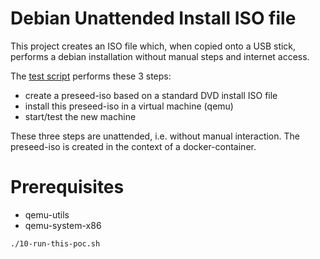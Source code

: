 # Debian Unattended Install ISO file

This project creates an ISO file which, when copied onto a USB stick, performs
a debian installation without manual steps and internet access.

The [test script](./10-run-this-poc.sh) performs these 3 steps:
- create a preseed-iso based on a standard DVD install ISO file
- install this preseed-iso in a virtual machine (qemu)
- start/test the new machine

These three steps are unattended, i.e. without manual interaction.
The preseed-iso is created in the context of a docker-container.

# Prerequisites
- qemu-utils
- qemu-system-x86

```
./10-run-this-poc.sh
```
